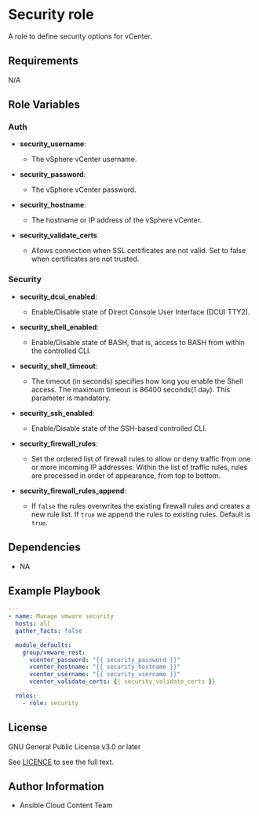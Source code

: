 # Security role

A role to define security options for vCenter.

## Requirements

N/A

## Role Variables
### Auth
- **security_username**:
  - The vSphere vCenter username.

- **security_password**:
  - The vSphere vCenter password.

- **security_hostname**:
  - The hostname or IP address of the vSphere vCenter.

- **security_validate_certs**
  - Allows connection when SSL certificates are not valid. Set to false when certificates are not trusted.

### Security
- **security_dcui_enabled**:
  - Enable/Disable state of Direct Console User Interface (DCUI TTY2).

- **security_shell_enabled**:
  - Enable/Disable state of BASH, that is, access to BASH from within the controlled CLI.

- **security_shell_timeout**:
  - The timeout (in seconds) specifies how long you enable the Shell access. The maximum timeout is 86400 seconds(1 day). This parameter is mandatory.

- **security_ssh_enabled**:
  - Enable/Disable state of the SSH-based controlled CLI.

- **security_firewall_rules**:
  - Set the ordered list of firewall rules to allow or deny traffic from one or more incoming IP addresses. Within the list of traffic rules, rules are processed in order of appearance, from top to bottom.

- **security_firewall_rules_append**:
  - If `false` the rules overwrites the existing firewall rules and creates a new rule list. If `true` we append the rules to existing rules. Default is `true`.

## Dependencies

- NA

## Example Playbook
```yaml
---
- name: Manage vmware security
  hosts: all
  gather_facts: false

  module_defaults:
    group/vmware_rest:
      vcenter_password: "{{ security_password }}"
      vcenter_hostname: "{{ security_hostname }}"
      vcenter_username: "{{ security_username }}"
      vcenter_validate_certs: {{ security_validate_certs }}

  roles:
    - role: security
```
## License

GNU General Public License v3.0 or later

See [LICENCE](https://github.com/ansible-collections/cloud.aws_troubleshooting/blob/main/LICENSE) to see the full text.

## Author Information

- Ansible Cloud Content Team
